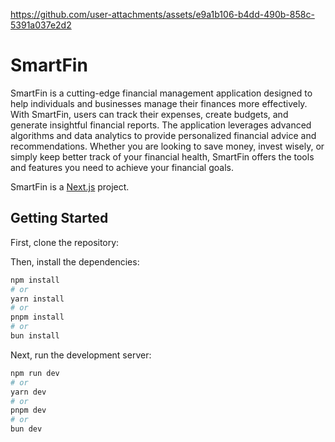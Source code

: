 


https://github.com/user-attachments/assets/e9a1b106-b4dd-490b-858c-5391a037e2d2



# SmartFin

SmartFin is a cutting-edge financial management application designed to help individuals and businesses manage their finances more effectively. With SmartFin, users can track their expenses, create budgets, and generate insightful financial reports. The application leverages advanced algorithms and data analytics to provide personalized financial advice and recommendations. Whether you are looking to save money, invest wisely, or simply keep better track of your financial health, SmartFin offers the tools and features you need to achieve your financial goals.

SmartFin is a [Next.js](https://nextjs.org) project.

## Getting Started

First, clone the repository:



Then, install the dependencies:

```bash
npm install
# or
yarn install
# or
pnpm install
# or
bun install
```

Next, run the development server:

```bash
npm run dev
# or
yarn dev
# or
pnpm dev
# or
bun dev
```


